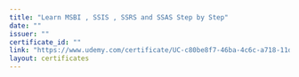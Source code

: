 ```yaml
---
title: "Learn MSBI , SSIS , SSRS and SSAS Step by Step"
date: ""
issuer: ""
certificate_id: ""
link: "https://www.udemy.com/certificate/UC-c80be8f7-46ba-4c6c-a718-11d5559d0f51/"
layout: certificates
---
```

